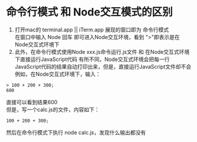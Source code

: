 # 命令行模式 和 Node交互模式的区别
1. 打开mac的 terminal.app || iTerm.app 展现的窗口即为 命令行模式  
在窗口中输入 Node 回车 即可进入Node交互环境，看到 ">"即表示是在Node交互式环境下
2. 此外，在命令行模式使用Node xxx.js命令运行.js文件 和 在Node交互式环境下直接运行JavaScript代码 有所不同，Node交互式环境会把每一行JavaScript代码的结果自动打印出来，但是，直接运行JavaScript文件却不会  
例如，在Node交互式环境下，输入：
```
> 100 + 200 + 300;
600
```
直接可以看到结果600  
但是，写一个calc.js的文件，内容如下：
```
100 + 200 + 300;
```
然后在命令行模式下执行 node calc.js，发现什么输出都没有  